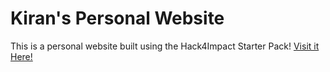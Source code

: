# Kiran's Personal Website
This is a personal website built using the Hack4Impact Starter Pack!
<You can add any description you want here.>
[Visit it Here!](https://kmanikon.github.io)